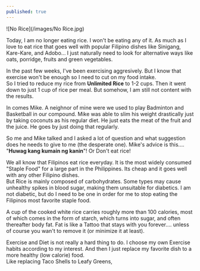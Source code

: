 ```yaml
---
published: true
---
```

![No Rice](/images/No Rice.jpg)

Today, I am no longer eating rice. I won't be eating any of it. As much as I love to eat rice that goes well with popular Filipino dishes like Sinigang, Kare-Kare, and Adobo... I just naturally need to look for alternative ways like oats, porridge, fruits and green vegetables.  

In the past few weeks, I've been exercising aggresively. But I know that exercise won't be enough so I need to cut on my food intake.   
So I tried to reduce my rice from **Unlimited Rice** to 1-2 cups. Then it went down to just 1 cup of rice per meal. But somehow, I am still not content with the results.

In comes Mike. A neighnor of mine were we used to play Badminton and Basketball in our compound. Mike was able to slim his weight drastically just by taking coconuts as his regular diet. He just eats the meat of the fruit and the juice. He goes by just doing that regularly.   

So me and Mike talked and I asked a lot of question and what suggestion does he needs to give to me (the desperate one). Mike's advice is this.... 
"**Huwag kang kumain ng kanin**"! Or Don't eat rice! 

We all know that Filipinos eat rice everyday. It is the most widely consumed "Staple Food" for a large part in the Philippines. Its cheap and it goes well with any other Filipino dishes.   
But Rice is mainly composed of carbohydrates. Some types may cause unhealthy spikes in blood sugar, making them unsuitable for diabetics. I am not diabetic, but do I need to be one in order for me to stop eating the Filipinos most favorite staple food. 

A cup of the cooked white rice carries roughly more than 100 calories, most of which comes in the form of starch, which turns into sugar, and often thereafter body fat. Fat is like a Tattoo that stays with you forever.... unless of course you wan't to remove it (or minimize it at least).

Exercise and Diet is not really a hard thing to do. I choose my own Exercise habits according to my interest. And then I just replace my favorite dish to a more healthy (low calorie) food.   
Like replacing Taco Shells to Leafy Greens, 